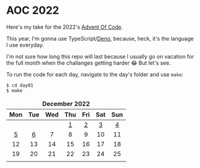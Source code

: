 # AOC 2022

Here's my take for the 2022's [Advent Of Code](https://adventofcode.com/2022).

This year, I'm gonna use TypeScript/[Deno](https://deno.land/), because, heck, it's
the language I use everyday.

I'm not sure how long this repo will last because I usually go on vacation for the
full month when the challanges getting harder :joy: But let's see.

To run the code for each day, navigate to the day's folder and use `make`:

```
$ cd day01
$ make
```

<table>
	<thead>
		<tr>
			<td colspan="7" align="center"><b>December 2022</b></td>
		</tr>
		<tr>
			<th align="center">Mon</th>
			<th align="center">Tue</th>
			<th align="center">Wed</th>
			<th align="center">Thu</th>
			<th align="center">Fri</th>
			<th align="center">Sat</th>
			<th align="center">Sun</th>
		</tr>
	</thead>
	<tbody>
		<tr>
			<td align="center"> </td>
			<td align="center"> </td>
			<td align="center"> </td>
			<td align="center"><a href="/day01">1</a></td>
			<td align="center"><a href="/day02">2</a></td>
			<td align="center"><a href="/day03">3</a></td>
			<td align="center"><a href="/day04">4</a></td>
		</tr>
		<tr>
			<td align="center"><a href="/day05">5</a></td>
			<td align="center"><a href="/day06">6</a></td>
			<td align="center">7</td>
			<td align="center">8</td>
			<td align="center">9</td>
			<td align="center">10</td>
			<td align="center">11</td>
		</tr>
		<tr>
			<td align="center">12</td>
			<td align="center">13</td>
			<td align="center">14</td>
			<td align="center">15</td>
			<td align="center">16</td>
			<td align="center">17</td>
			<td align="center">18</td>
		</tr>
		<tr>
			<td align="center">19</td>
			<td align="center">20</td>
			<td align="center">21</td>
			<td align="center">22</td>
			<td align="center">23</td>
			<td align="center">24</td>
			<td align="center">25</td>
		</tr>
		<tr>
			<td align="center"></td>
			<td align="center"></td>
			<td align="center"></td>
			<td align="center"></td>
			<td align="center"></td>
			<td align="center"></td>
			<td align="center"></td>
		</tr>
	</tbody>
</table>
